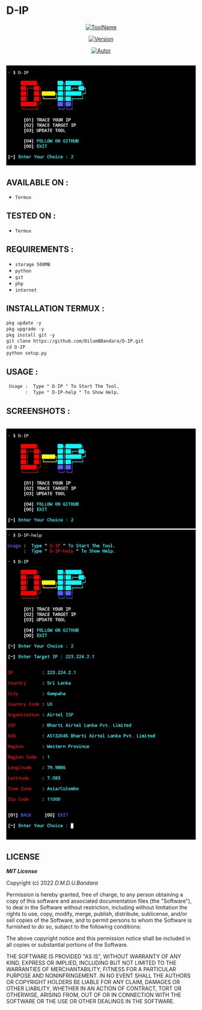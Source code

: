 # D-IP

<p align="center">
<a href="https://github.com/DilumBBandara/D-IP"><img title="ToolName" src="https://img.shields.io/badge/D--IP-blue?style=for-the-badge&logo="></a>
</p>
<p align="center">
<a href="https://github.com/DilumBBandara/D-IP"><img title="Version" src="https://img.shields.io/badge/Version-1.1-green?style=for-the-badge&logo="></a>
</p>
<p align="center">
<a href="https://github.com/DilumBBandara"><img title="Autor" src="https://img.shields.io/badge/Author-D.M.D.U.Bandara-blue?style=for-the-badge&logo=github"></a>
</p>
<br><a href="https://github.com/DilumBBandara/D-IP"><img src="main.jpg"></a>

## AVAILABLE ON :

   * `Termux`

## TESTED ON :

   * `Termux`

## REQUIREMENTS :

   * `storage 500MB`
   * `python`
   * `git`
   * `php`
   * `internet`

## INSTALLATION TERMUX :

    pkg update -y
    pkg upgrade -y
    pkg install git -y
    git clone https://github.com/DilumBBandara/D-IP.git
    cd D-IP
    python setup.py

## USAGE :

  ```
   Usage :  Type " D-IP " To Start The Tool.
         :  Type " D-IP-help " To Show Help.
  ```

## SCREENSHOTS :

   <br><a href="https://github.com/DilumBBandara/D-IP"><img src="main.jpg"></a>
   <br><a href="https://github.com/DilumBBandara/D-IP"><img src="dip.jpg"></a>

## LICENSE

***MIT License***

Copyright (c) 2022 *D.M.D.U.Bandara*

Permission is hereby granted, free of charge, to any person obtaining a copy
of this software and associated documentation files (the "Software"), to deal
in the Software without restriction, including without limitation the rights
to use, copy, modify, merge, publish, distribute, sublicense, and/or sell
copies of the Software, and to permit persons to whom the Software is
furnished to do so, subject to the following conditions:

The above copyright notice and this permission notice shall be included in all
copies or substantial portions of the Software.

THE SOFTWARE IS PROVIDED "AS IS", WITHOUT WARRANTY OF ANY KIND, EXPRESS OR
IMPLIED, INCLUDING BUT NOT LIMITED TO THE WARRANTIES OF MERCHANTABILITY,
FITNESS FOR A PARTICULAR PURPOSE AND NONINFRINGEMENT. IN NO EVENT SHALL THE
AUTHORS OR COPYRIGHT HOLDERS BE LIABLE FOR ANY CLAIM, DAMAGES OR OTHER
LIABILITY, WHETHER IN AN ACTION OF CONTRACT, TORT OR OTHERWISE, ARISING FROM,
OUT OF OR IN CONNECTION WITH THE SOFTWARE OR THE USE OR OTHER DEALINGS IN THE
SOFTWARE.
